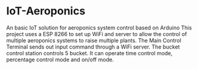 # IoT-Aeroponics
An basic IoT solution for aeroponics system control based on Arduino 
This project uses a ESP 8266 to set up WiFi and server to allow the control of multiple aeroponics systems to raise multiple plants. 
The Main Control Terminal sends out input command through a WiFi server.
The bucket control station controls 5 bucket. It can operate time control mode, percentage control mode and on/off mode. 

